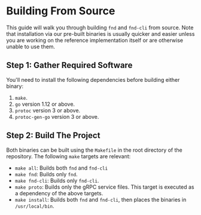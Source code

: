 # Building From Source

This guide will walk you through building `fnd` and `fnd-cli` from
source. Note that installation via our pre-built binaries is usually
quicker and easier unless you are working on the reference
implementation itself or are otherwise unable to use them.

## Step 1: Gather Required Software

You'll need to install the following dependencies before building either
binary:

1.  `make`.
2.  `go` version 1.12 or above.
3.  `protoc` version 3 or above.
4.  `protoc-gen-go` version 3 or above.

## Step 2: Build The Project

Both binaries can be built using the `Makefile` in the root directory of
the repository. The following `make` targets are relevant:

  - `make all`: Builds both `fnd` and `fnd-cli`
  - `make fnd`: Builds only `fnd`.
  - `make fnd-cli`: Builds only `fnd-cli`.
  - `make proto`: Builds only the gRPC service files. This target is
    executed as a dependency of the above targets.
  - `make install`: Builds both `fnd` and `fnd-cli`, then places the
    binaries in `/usr/local/bin`.
